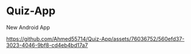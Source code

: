 # Quiz-App
New Android App

https://github.com/Ahmed55714/Quiz-App/assets/76036752/560efd37-3023-4046-9bf8-cd4eb4bd17a7
